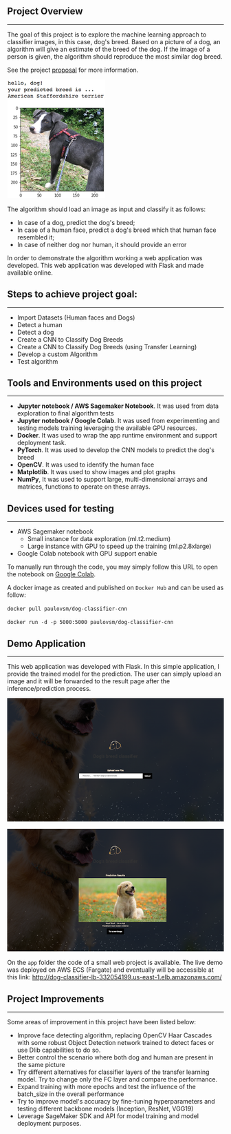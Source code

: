 [//]: # (Image References)

[image1]: ./images/sample_dog_output.png "Sample Output"
[image2]: ./images/App_Screenshot_1.png "Web App Home Screen"
[image3]: ./images/App_Screenshot_2.png "Web App Prediction Results"


## Project Overview
___
The goal of this project is to explore the machine learning approach to classifier images, in this case, dog's breed. Based on a picture of a dog, an algorithm will give an estimate of the breed of the dog. If the image of a person is given, the algorithm should reproduce the most similar dog breed. 

See the project [proposal](https://github.com/paulovsm/dog-breed-classifier/blob/master/proposal.pdfhttps://www.google.com) for more information.

![Sample Output][image1]

The algorithm should load an image as input and classify it as follows:

* In case of a dog, predict the dog's breed;
* In case of a human face, predict a dog's breed which that human face resembled it;
* In case of neither dog nor human, it should provide an error

In order to demonstrate the algorithm working a web application was developed. This web application was developed with Flask and made available online.

## Steps to achieve project goal:
___
* Import Datasets (Human faces and Dogs)
* Detect a human
* Detect a dog
* Create a CNN to Classify Dog Breeds
* Create a CNN to Classify Dog Breeds (using Transfer Learning)
* Develop a custom Algorithm
* Test algorithm

## Tools and Environments used on this project
___
* **Jupyter notebook / AWS Sagemaker Notebook**. It was used from data exploration to final algorithm tests
* **Jupyter notebook / Google Colab**. It was used from experimenting and testing models training leveraging the available GPU resources.
* **Docker**. It was used to wrap the app runtime environment and support deployment task.
* **PyTorch**. It was used to develop the CNN models to predict the dog's breed
* **OpenCV**. It was used to identify the human face
* **Matplotlib**. It was used to show images and plot graphs
* **NumPy**, It was used to support large, multi-dimensional arrays and matrices, functions to operate on these arrays.


## Devices used for testing
___
* AWS Sagemaker notebook
	* Small instance for data exploration (ml.t2.medium) 
	* Large instance with GPU to speed up the training (ml.p2.8xlarge)
* Google Colab notebook with GPU support enable

To manually run through the code, you may simply follow this URL to open the notebook on [Google Colab](https://colab.research.google.com/github/paulovsm/dog-breed-classifier/blob/master/dog_app.ipynb).

A docker image as created and published on `Docker Hub` and can be used as follow:

``docker pull paulovsm/dog-classifier-cnn``

``docker run -d -p 5000:5000 paulovsm/dog-classifier-cnn``


## Demo Application
___
This web application was developed with Flask. In this simple application, I provide the trained model for the prediction. The user can simply upload an image and it will be forwarded to the result page after the inference/prediction process.

![Sample Output][image2]

![Sample Output][image3]

On the `app` folder the code of a small web project is available. The live demo was deployed on AWS ECS (Fargate) and eventually will be accessible at this link:
http://dog-classifier-lb-332054199.us-east-1.elb.amazonaws.com/

## Project Improvements
___
Some areas of improvement in this project have been listed below:

* Improve face detecting algorithm, replacing OpenCV Haar Cascades with some robust Object Detection network trained to detect faces or use Dlib capabilities to do so.
* Better control the scenario where both dog and human are present in the same picture
* Try different alternatives for classifier layers of the transfer learning model. Try to change only the FC layer and compare the performance.
* Expand training with more epochs and test the influence of the batch_size in the overall performance
* Try to improve model's accuracy  by fine-tuning hyperparameters and  testing different backbone models (Inception, ResNet, VGG19)
* Leverage SageMaker SDK and API for model training and model deployment purposes.
